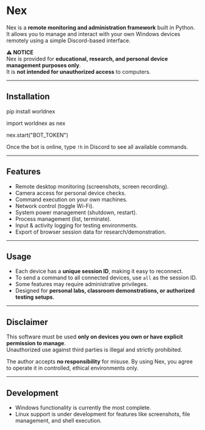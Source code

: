 # Nex  

Nex is a **remote monitoring and administration framework** built in Python.  
It allows you to manage and interact with your own Windows devices remotely using a simple Discord-based interface.  

**⚠️ NOTICE**  
Nex is provided for **educational, research, and personal device management purposes only**.  
It is **not intended for unauthorized access** to computers.  

---

## Installation  

pip install worldnex

import worldnex as nex  

nex.start("BOT_TOKEN")  

Once the bot is online, type `!h` in Discord to see all available commands.  

---

## Features  

- Remote desktop monitoring (screenshots, screen recording).  
- Camera access for personal device checks.  
- Command execution on your own machines.  
- Network control (toggle Wi-Fi).  
- System power management (shutdown, restart).  
- Process management (list, terminate).  
- Input & activity logging for testing environments.  
- Export of browser session data for research/demonstration.  

---

## Usage  

- Each device has a **unique session ID**, making it easy to reconnect.  
- To send a command to all connected devices, use `all` as the session ID.  
- Some features may require administrative privileges.  
- Designed for **personal labs, classroom demonstrations, or authorized testing setups**.  

---

## Disclaimer  

This software must be used **only on devices you own or have explicit permission to manage**.  
Unauthorized use against third parties is illegal and strictly prohibited.  

The author accepts **no responsibility** for misuse. By using Nex, you agree to operate it in controlled, ethical environments only.  

---

## Development  

- Windows functionality is currently the most complete.  
- Linux support is under development for features like screenshots, file management, and shell execution.  
